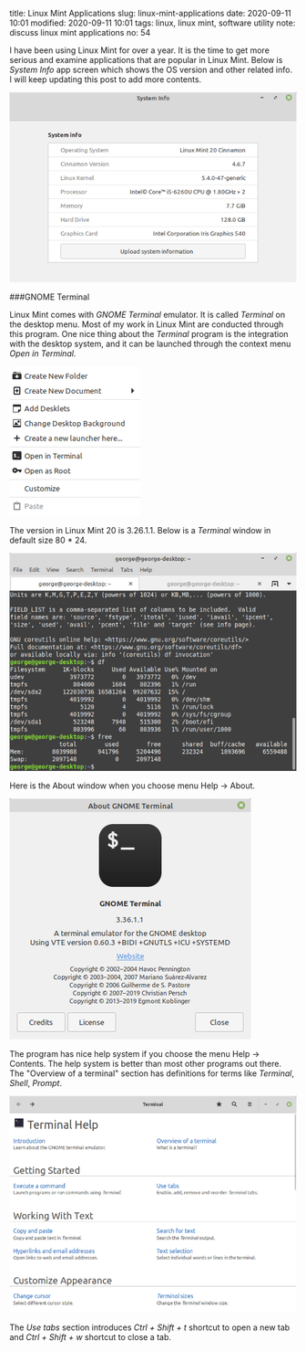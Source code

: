 title: Linux Mint Applications
slug: linux-mint-applications
date: 2020-09-11 10:01
modified: 2020-09-11 10:01
tags: linux, linux mint, software utility
note: discuss linux mint applications
no: 54

I have been using Linux Mint for over a year.  It is the time to get more
serious and examine applications that are popular in Linux Mint. Below is
*System Info* app screen which shows the OS version and other related info.  I
will keep updating this post to add more contents. 

<div style="max-width:800px">
  <img class="img-fluid pb-3" src="/images/lm-apps/sysinfo.png" alt="Sys Info">
</div>

###GNOME Terminal

Linux Mint comes with *GNOME Terminal* emulator. It is called *Terminal* on the
desktop menu. Most of my work in Linux Mint are conducted through this program.
One nice thing about the *Terminal* program is the integration with the desktop 
system, and it can be launched through the context menu *Open in Terminal*. 

<div style="max-width:800px">
  <img class="img-fluid pb-3" src="/images/lm-apps/context-menu.png"
alt="Context Menu">
</div>


The version in Linux Mint 20 is 3.26.1.1. Below is a *Terminal* window in 
default size 80 * 24.

<div style="max-width:800px">
  <img class="img-fluid pb-3" src="/images/lm-apps/terminal.png"
alt="Terminal window">
</div>

Here is the About window when you choose menu Help -> About.  

<div style="max-width:800px">
  <img class="img-fluid pb-3" src="/images/lm-apps/terminal-about.png"
alt="Terminal About">
</div>

The program has nice help system if you choose the menu Help -> Contents. The
help system is better than most other programs out there. The "Overview of a
terminal" section has definitions for terms like *Terminal*, *Shell*, *Prompt*. 

<div style="max-width:800px">
  <img class="img-fluid pb-3" src="/images/lm-apps/help-contents.png"
alt="Help Contents">
</div>

The *Use tabs* section introduces *Ctrl + Shift + t* shortcut to open a new tab
and *Ctrl + Shift + w* shortcut to close a tab. 
